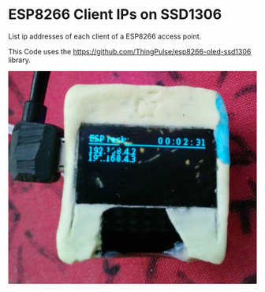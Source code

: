 # ESP8266 Client IPs on SSD1306

List ip addresses of each client of a ESP8266 access point.

This Code uses the https://github.com/ThingPulse/esp8266-oled-ssd1306 library.

![Image](image.jpg)
